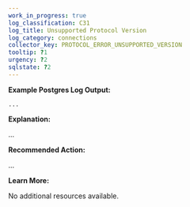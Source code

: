 ```yaml
---
work_in_progress: true
log_classification: C31
log_title: Unsupported Protocol Version
log_category: connections
collector_key: PROTOCOL_ERROR_UNSUPPORTED_VERSION
tooltip: ?1
urgency: ?2
sqlstate: ?2
---
```


**Example Postgres Log Output:**

```
...
```

**Explanation:**

...

**Recommended Action:**

...

**Learn More:**

No additional resources available.
